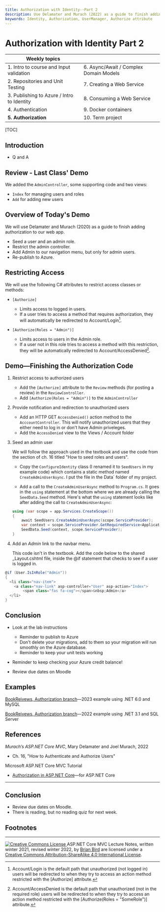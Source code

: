 ```yaml
---
title: Authorization with Identity--Part 2
description: Use Delamater and Murach (2022) as a guide to finish adding authorization to a web app: Restrict the admin controller. Add Admin to our navigation menu, but only for admin users. Seed users and an admin role. Re-publish to Azure
keywords: Identity, Authorization, UserManager, Authorize attribute
---
```

<h1>Authorization with Identity Part 2</h1>

| Weekly topics                              |                                        |
| ------------------------------------------ | -------------------------------------- |
| 1. Intro to course and Input validation    | 6. Async/Await / Complex Domain Models |
| 2. Repositories and Unit Testing           | 7. Creating a Web Service              |
| 3. Publishing to Azure / Intro to Identity | 8. Consuming a Web Service             |
| 4. Authentication                          | 9. Docker containers                   |
| **5. Authorization**                       | 10. Term project                       |

[TOC]

## Introduction

- Q and A

## Review - Last Class' Demo

We added the `AdminController`, some supporting code and two views:

- `Index` for managing users and roles
- `Add` for adding new users



## Overview of Today's Demo

We will use Delamater and Murach (2020) as a guide to finish adding authorization to our web app.

- Seed a user and an admin role.
- Restrict the admin controller.
- Add Admin to our navigation menu, but only for admin users.
- Re-publish to Azure.



## Restricting Access 

We will use the following C# attributes to restrict access classes or methods:

- `[Authorize]`
  - Limits access to logged in users.
  - If a user tries to access a method that requires authorization, they will automatically be redirected to Account/Login[^1]. 

- `[Authorize(Roles = "Admin")]`
  - Limits access to users in the Admin role.
  - If a user not in this role tries to access a method with this restriction, they will be automatically redirected to Account/AccessDenied[^2].




## Demo&mdash;Finishing the Authorization Code

1. Restrict access to authorized users
   - Add the `[Authorize]` attribute to the `Review` methods (for posting a review) in the `ReviewController`.
   - Add `[Authorize(Roles = "Admin")]` to the `AdminController` 

2. Provide notification and redirection to unauthorized users
   - Add an HTTP GET `AccessDenied()` action method to the `AcccountController`. This will notify unauthorized users that they either need to log in or don't have Admin priveleges.
   - Add the `AccessDenied` view to the Views / Account folder

3. Seed an admin user

   We will follow the approach used in the textbook and use the code from the section of ch. 16 titled "How to seed roles and users". 

   - Copy the `ConfigureIdentity` class (I renamed it to `SeedUsers` in my example code) which contains a static method named `CreateAdminUserAsync`. I put the file in  the Data` folder of my project.

   - Add a call to the `CreateAdminUserAsync` method to `Program.cs`. It goes in the `using` statement at the bottom where we are already calling the `SeedData.Seed` method. Here's what the `using` statement looks like after adding the call to `CreateAdminUserAsync`:  
   ```c#
   using (var scope = app.Services.CreateScope())
   {
       await SeedUsers.CreateAdminUserAsync(scope.ServiceProvider);
       var context = scope.ServiceProvider.GetRequiredService<ApplicationDbContext>();
       SeedData.Seed(context, scope.ServiceProvider);
   }
   ```

4. Add an *Admin* link to the navbar menu.

   This code isn't in the textbook. Add the code below to the shared _Layout.cshtml file, inside the @if statement that checks to see if a user is logged in.

  ```c#
  @if (User.IsInRole("Admin"))
  {
    <li class="nav-item">
      <a class="nav-link" asp-controller="User" asp-action="Index">
          <span class="fas fa-cog"></span>&nbsp;Admin</a>
    </li>
  }
  ```

  

## Conclusion

- Look at the lab instructions

  - Reminder to publish to Azure
  - Don't delete your migrations, add to them so your migration will run smoothly on the Azure database.
  - Reminder to keep your unit tests working

- Reminder to keep checking your Azure credit balance!

- Review due dates on Moodle



## Examples

[BookReivews, Authorization branch](https://github.com/LCC-CIT/CS296N-Example-BookReviews-DotNet6/tree/04-Authorization)&mdash;2023 example using .NET 6.0 and MySQL

[BookReivews, Authorization branch](https://github.com/LCC-CIT/CS296N-Example-BookReviews/tree/4-Authorization)&mdash;2022 example using .NET 3.1 and SQL Server



## References

*Murach’s ASP.NET Core MVC*, Mary Delamater and Joel Murach, 2022

- Ch. 16, "How to Authenticate and Authorize Users"

Microsoft ASP.NET Core MVC Tutorial 

- [Authorization in ASP.NET Core](https://docs.microsoft.com/en-us/aspnet/core/security/authorization/)&mdash;for ASP.NET Core

------

## Conclusion

- Review due dates on Moodle.
- There is reading, but no reading quiz for next week.



## Footnotes

[^1]: Account/Login is the default path that unauthorized (not logged in) users will be redirected to when they try to access an action method restricted with the [Authorize] attribute. 
[^2]: Account/AccessDenied is the default path that unauthorized (not in the required role) users will be redirected to when they try to access an action method restricted with the [Authorize(Roles = "SomeRole")] attribute.
[^3]: The users I seeded before adding authentication don't have a password--but this isn't necessarily a problem. They work for the Reviews in the seed data. 





------

[![Creative Commons License](https://i.creativecommons.org/l/by-sa/4.0/88x31.png) ](http://creativecommons.org/licenses/by-sa/4.0/)
ASP.NET Core MVC Lecture Notes, written winter 2021, revised winter <time>2022</time>, by [Brian Bird](https://profbird.dev) are licensed under a [Creative Commons Attribution-ShareAlike 4.0 International License](http://creativecommons.org/licenses/by-sa/4.0/). 